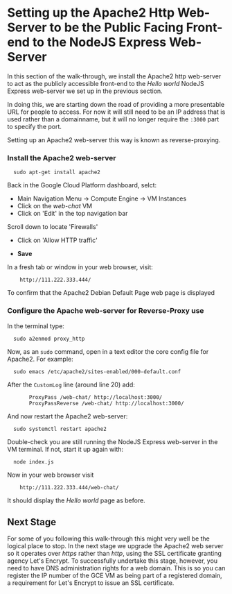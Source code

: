 # Setting up the Apache2 Http Web-Server to be the Public Facing Front-end to the NodeJS Express Web-Server

  In this section of the walk-through, we install the Apache2 http web-server
  to act as the publicly accessible front-end to the _Hello world_
  NodeJS Express web-server we set up in the previous section.

  In doing this, we are starting down the road of providing a more
  presentable URL for people to access.  For now it will still need
  to be an IP address that is used rather than a domainname, but
  it will no longer require the `:3000` part to specify the port.

  Setting up an Apache2 web-server this way is known as reverse-proxying.
  

### Install the Apache2 web-server

```
  sudo apt-get install apache2
```

  Back in the Google Cloud Platform dashboard, selct:
  * Main Navigation Menu -> Compute Engine -> VM Instances
  * Click on the _web-chat_ VM
  * Click on 'Edit' in the top navigation bar

  Scroll down to locate 'Firewalls'
  * Click on 'Allow HTTP traffic'

  * __Save__
  
  In a fresh tab or window in your web browser, visit:
```
    http://111.222.333.444/
```
  To confirm that the Apache2 Debian Default Page web page is displayed

### Configure the Apache web-server for Reverse-Proxy use


  In the terminal type:
```  
  sudo a2enmod proxy_http
```

  Now, as an `sudo` command, open in a text editor the core config file
  for Apache2.  For example:
```  
  sudo emacs /etc/apache2/sites-enabled/000-default.conf
```

  After the `CustomLog` line (around line 20) add:
```  
       ProxyPass /web-chat/ http://localhost:3000/ 
       ProxyPassReverse /web-chat/ http://localhost:3000/
```	

  And now restart the Apache2 web-server:
```
  sudo systemctl restart apache2 
```

  Double-check you are still running the NodeJS Express web-server
  in the VM terminal.  If not, start it up again with:
```
  node index.js
```

  Now in your web browser visit
```
    http://111.222.333.444/web-chat/
```

  It should display the _Hello world_ page as before.


## Next Stage

  For some of you following this walk-through this might very well be the
  logical place to stop.  In the next stage we upgrade the Apache2 web
  server so it operates over _https_ rather than _http_, using the SSL
  certificate granting agency Let's Encrypt.  To successfully undertake
  this stage, however, you need to have DNS administration rights for a web
  domain.  This is so you can register the IP number of the GCE VM
  as being part of a registered domain, a requirement for
  Let's Encrypt to issue an SSL certificate.
